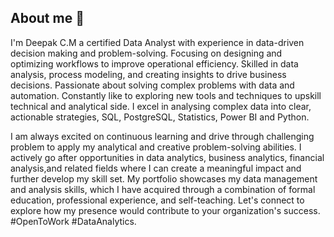 ## About me 👨


I'm Deepak C.M a certified Data Analyst with experience in data-driven decision making and problem-solving. Focusing on designing and optimizing workflows to improve operational efficiency. Skilled in data analysis, process modeling, and creating insights to drive business decisions. Passionate about solving complex problems with data and automation. Constantly like to exploring new tools and techniques to upskill technical and analytical side. I excel in analysing complex data into clear, actionable strategies, SQL, PostgreSQL, Statistics, Power BI and Python.

I am always excited on continuous learning and drive through challenging problem to apply my analytical and creative problem-solving abilities. I actively go after opportunities in data analytics, business analytics, financial analysis,and related fields where I can create a meaningful impact and further develop my skill set. 
My portfolio showcases my data management and analysis skills, which I have acquired through a combination of formal education, professional experience, and self-teaching.
Let's connect to explore how my presence would contribute to your organization's success. #OpenToWork #DataAnalytics.
